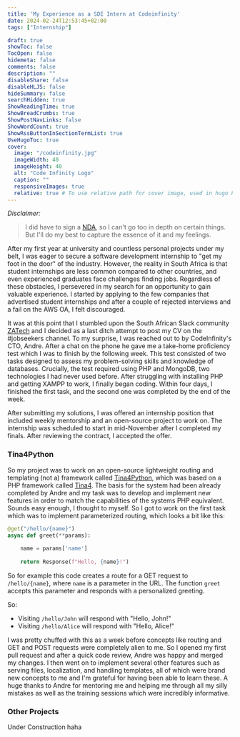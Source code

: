 ```yaml
---
title: 'My Experience as a SDE Intern at Codeinfinity'
date: 2024-02-24T12:53:45+02:00
tags: ["Internship"]

draft: true
showToc: false
TocOpen: false
hidemeta: false
comments: false
description: ""
disableShare: false
disableHLJS: false
hideSummary: false
searchHidden: true
ShowReadingTime: true
ShowBreadCrumbs: true
ShowPostNavLinks: false
ShowWordCount: true
ShowRssButtonInSectionTermList: true
UseHugoToc: true
cover:
  image: "/codeinfinity.jpg"
  imageWidth: 40
  imageHeight: 40
  alt: "Code Infinity Logo"
  caption: ""
  responsiveImages: true
  relative: true # To use relative path for cover image, used in hugo Page-bundles
---
```


_Disclaimer:_

> I did have to sign a [NDA](https://en.wikipedia.org/wiki/Non-disclosure_agreement), so I can't go too in depth on certain things. But I'll do my best to capture the essence of it and my feelings.

After my first year at university and countless personal projects under my belt, I was eager to secure a software development internship to "get my foot in the door" of the industry. However, the reality in South Africa is that student internships are less common compared to other countries, and even experienced graduates face challenges finding jobs. Regardless of these obstacles, I persevered in my search for an opportunity to gain valuable experience. I started by applying to the few companies that advertised student internships and after a couple of rejected interviews and a fail on the AWS OA, I felt discouraged. 

It was at this point that I stumbled upon the South African Slack community [ZATech](https://zatech.co.za/) and I decided as a last ditch attempt to post my CV on the #jobseekers channel. To my surprise, I was reached out to by CodeInfinity's CTO, Andre. After a chat on the phone he gave me a take-home proficiency test which I was to finish by the following week. This test consisted of two tasks designed to assess my problem-solving skills and knowledge of databases. Crucially, the test required using PHP and MongoDB, two technologies I had never used before. After struggling with installing PHP and getting XAMPP to work, I finally began coding.  Within four days, I finished the first task, and the second one was completed by the end of the week.

After submitting my solutions, I was offered an internship position that included weekly mentorship and an open-source project to work on. The internship was scheduled to start in mid-November after I completed my finals. After reviewing the contract, I accepted the offer.

### Tina4Python

So my project was to work on an open-source lightweight routing and templating (not a) framework called [Tina4Python](https://github.com/tina4stack/tina4-python), which was based on a PHP framework called [Tina4](https://github.com/tina4stack/tina4-php). The basis for the system had been already completed by Andre and my task was to develop and implement new features in order to match the capabilities of the systems PHP equivalent. Sounds easy enough, I thought to myself. So I got to work on the first task which was to implement parameterized routing, which looks a bit like this: 

```python {lineos=true}
@get("/hello/{name}")
async def greet(**params):
   
    name = params['name']
   
    return Response(f"Hello, {name}!")
```

So for example this code creates a route for a GET request to `/hello/{name}`, where `name` is a parameter in the URL. The function `greet` accepts this parameter and responds with a personalized greeting.

So:
- Visiting `/hello/John` will respond with "Hello, John!"
- Visiting `/hello/Alice` will respond with "Hello, Alice!"
    
I was pretty chuffed with this as a week before concepts like routing and GET and POST requests were completely alien to me. So I opened my first pull request and after a quick code review, Andre was happy and merged my changes. I then went on to implement several other features such as serving files, localization, and handling templates, all of which were brand new concepts to me and I'm grateful for having been able to learn these. A huge thanks to Andre for mentoring me and helping me through all my silly mistakes as well as the training sessions which were incredibly informative.

### Other Projects

Under Construction haha